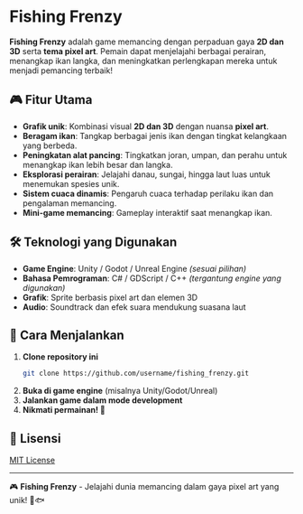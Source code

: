 # Fishing Frenzy

**Fishing Frenzy** adalah game memancing dengan perpaduan gaya **2D dan 3D** serta **tema pixel art**. Pemain dapat menjelajahi berbagai perairan, menangkap ikan langka, dan meningkatkan perlengkapan mereka untuk menjadi pemancing terbaik!

## 🎮 Fitur Utama
- **Grafik unik**: Kombinasi visual **2D dan 3D** dengan nuansa **pixel art**.
- **Beragam ikan**: Tangkap berbagai jenis ikan dengan tingkat kelangkaan yang berbeda.
- **Peningkatan alat pancing**: Tingkatkan joran, umpan, dan perahu untuk menangkap ikan lebih besar dan langka.
- **Eksplorasi perairan**: Jelajahi danau, sungai, hingga laut luas untuk menemukan spesies unik.
- **Sistem cuaca dinamis**: Pengaruh cuaca terhadap perilaku ikan dan pengalaman memancing.
- **Mini-game memancing**: Gameplay interaktif saat menangkap ikan.

## 🛠️ Teknologi yang Digunakan
- **Game Engine**: Unity / Godot / Unreal Engine *(sesuai pilihan)*
- **Bahasa Pemrograman**: C# / GDScript / C++ *(tergantung engine yang digunakan)*
- **Grafik**: Sprite berbasis pixel art dan elemen 3D
- **Audio**: Soundtrack dan efek suara mendukung suasana laut

## 🚀 Cara Menjalankan
1. **Clone repository ini**
   ```sh
   git clone https://github.com/username/fishing_frenzy.git
   ```
2. **Buka di game engine** (misalnya Unity/Godot/Unreal)
3. **Jalankan game dalam mode development**
4. **Nikmati permainan! 🎣**

## 📜 Lisensi
[MIT License](LICENSE)

---
🎮 **Fishing Frenzy** - Jelajahi dunia memancing dalam gaya pixel art yang unik! 🌊🐟


